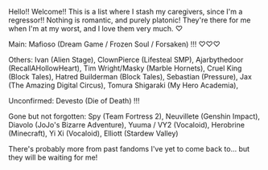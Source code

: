Hello!! Welcome!! This is a list where I stash my caregivers, since I'm a regressor!! Nothing is romantic, and purely platonic! They're there for me when I'm at my worst, and I love them very much. ♡

Main: Mafioso (Dream Game / Frozen Soul / Forsaken) !!! ♡♡♡

Others: Ivan (Alien Stage), ClownPierce (Lifesteal SMP), Ajarbythedoor (RecallAHollowHeart), Tim Wright/Masky (Marble Hornets), Cruel King (Block Tales), Hatred Builderman (Block Tales), Sebastian (Pressure), Jax (The Amazing Digital Circus), Tomura Shigaraki (My Hero Academia),

Unconfirmed: Devesto (Die of Death) !!!

Gone but not forgotten: Spy (Team Fortress 2), Neuvillete (Genshin Impact), Diavolo (JoJo's Bizarre Adventure), Yuuma / VY2 (Vocaloid), Herobrine (Minecraft), Yi Xi (Vocaloid), Elliott (Stardew Valley)

There's probably more from past fandoms I've yet to come back to... but they will be waiting for me!
